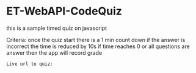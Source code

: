 # ET-WebAPI-CodeQuiz

this is a sample timed quiz on javascript

Criteria:
    once the quiz start there is a 1 min count down
    if the answer is incorrect the time is reduced by 10s
    if time reaches 0 or all questions are answer then the app will record grade


    Live url to quiz: 